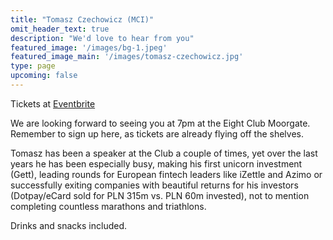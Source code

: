 ```yaml
---
title: "Tomasz Czechowicz (MCI)"
omit_header_text: true
description: "We'd love to hear from you"
featured_image: '/images/bg-1.jpeg'
featured_image_main: '/images/tomasz-czechowicz.jpg'
type: page
upcoming: false
---
```


Tickets at [Eventbrite](https://www.eventbrite.co.uk/e/polish-city-club-speaker-event-tomasz-czechowicz-mci-tickets-51414399854)

We are looking forward to seeing you at 7pm at the Eight Club Moorgate. Remember to sign up here, as tickets are already flying off the shelves. 

Tomasz has been a speaker at the Club a couple of times, yet over the last years he has been especially busy, making his first unicorn investment (Gett), leading rounds for European fintech leaders like iZettle and Azimo or successfully exiting companies with beautiful returns for his investors (Dotpay/eCard sold for PLN 315m vs. PLN 60m invested), not to mention completing countless marathons and triathlons.

Drinks and snacks included.